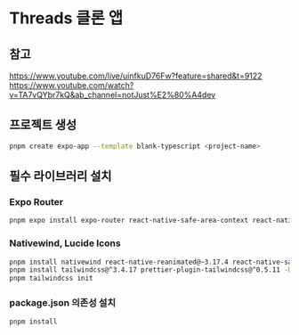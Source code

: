# Threads 클론 앱

## 참고

https://www.youtube.com/live/uinfkuD76Fw?feature=shared&t=9122
https://www.youtube.com/watch?v=TA7vQYbr7kQ&ab_channel=notJust%E2%80%A4dev

## 프로젝트 생성

```bash
pnpm create expo-app --template blank-typescript <project-name>
```

## 필수 라이브러리 설치

### Expo Router

```bash
pnpm expo install expo-router react-native-safe-area-context react-native-screens expo-linking expo-constants expo-status-bar
```

### Nativewind, Lucide Icons

```bash
pnpm install nativewind react-native-reanimated@~3.17.4 react-native-safe-area-context@5.4.0 lucide-react-native
pnpm install tailwindcss@^3.4.17 prettier-plugin-tailwindcss@^0.5.11 -D
pnpm tailwindcss init
```

### package.json 의존성 설치

```bash
pnpm install
```
